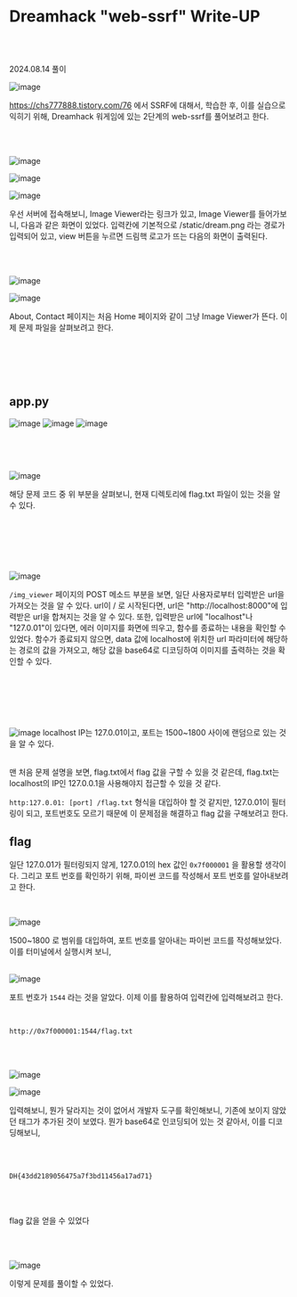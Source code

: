 <!DOCTYPE html>
<html>
<head>
    <link rel="stylesheet" type="text/css" href="style.css">
</head>
<body>
    <h1> Dreamhack "web-ssrf"  Write-UP</h1>
</body>
<br>
<br>
</html>

2024.08.14 풀이

![image](https://github.com/user-attachments/assets/7e3f2456-0ccd-4137-9fcd-af5b301090a3)

https://chs777888.tistory.com/76
에서 SSRF에 대해서, 학습한 후,
이를 실습으로 익히기 위해, Dreamhack 워게임에 있는 2단계의
web-ssrf를 풀어보려고 한다. 

 <br>
 
</br>

![image](https://github.com/user-attachments/assets/68dc896b-2256-4b77-a8ac-5bb90bb41277)

![image](https://github.com/user-attachments/assets/ee70581f-05b1-4c4c-8cd5-7a6bd44497f4)

![image](https://github.com/user-attachments/assets/c8964454-c3a0-44b2-aa5b-2ba9039060bd)


우선 서버에 접속해보니, Image Viewer라는 링크가 있고, Image Viewer를 들어가보니, 다음과 같은 화면이 있었다. 입력칸에 기본적으로 /static/dream.png 라는 경로가 입력되어 있고, view 버튼을 누르면 드림핵 로고가 뜨는 다음의 화면이 출력된다. 

 <br>
 
</br>

![image](https://github.com/user-attachments/assets/e063aabe-02bd-4824-a4c5-24ab0a20ba8b)

![image](https://github.com/user-attachments/assets/1605d4e6-51c5-41a0-878d-84630096f4b0)

About, Contact 페이지는 처음 Home 페이지와 같이 그냥 Image Viewer가 뜬다. 이제 문제 파일을 살펴보려고 한다.

<br>
 
</br>
<br>
 
</br>

## app.py

![image](https://github.com/user-attachments/assets/acd3621f-4f12-4adc-b3db-7e1353142b8b)
![image](https://github.com/user-attachments/assets/df3d0641-e2fb-448e-ba4b-7b7b5b088d55)
![image](https://github.com/user-attachments/assets/56fbc4bf-78f0-43ec-9a41-e45829ff5357)

## 
<br>
 
</br>

![image](https://github.com/user-attachments/assets/94c538f6-f181-4f81-af80-5aa4d346ba5f)

해당 문제 코드 중 위 부분을 살펴보니, 현재 디렉토리에 flag.txt 파일이 있는 것을 알 수 있다.
<br>
 
</br>

## 
<br>
 
</br>

![image](https://github.com/user-attachments/assets/ae360d35-bb29-40a2-b676-c361377f46ef)

``/img_viewer`` 페이지의 POST 메소드 부분을 보면, 일단 사용자로부터 입력받은 url을 가져오는 것을 알 수 있다. url이 / 로 시작된다면, url은 "http://localhost:8000"에 입력받은 url을 합쳐지는 것을 알 수 있다. 또한, 입력받은 url에 "localhost"나 "127.0.01"이 있다면, 에러 이미지를 화면에 띄우고, 함수를 종료하는 내용을 확인할 수 있었다. 함수가 종료되지 않으면, data 값에 localhost에 위치한 url 파라미터에 해당하는 경로의 값을 가져오고, 해당 값을 base64로 디코딩하여 이미지를 출력하는 것을 확인할 수 있다.
<br>
 
</br>

## 
<br>
 
</br>

![image](https://github.com/user-attachments/assets/b7f98d64-dd3a-411f-8f11-50b09291514a)
localhost IP는 127.0.01이고, 포트는 1500~1800 사이에 랜덤으로 있는 것을 알 수 있다.
<br>
 
</br>
맨 처음 문제 설명을 보면, flag.txt에서 flag 값을 구할 수 있을 것 같은데, flag.txt는 localhost의 IP인 127.0.0.1을 사용해야지 접근할 수 있을 것 같다.

``http:127.0.01: [port] /flag.txt`` 형식을 대입하야 할 것 같지만, 127.0.01이 필터링이 되고, 포트번호도 모르기 때문에 이 문제점을 해결하고 flag 값을 구해보려고 한다.

## flag
일단 127.0.01가 필터링되지 않게, 127.0.01의 hex 값인 ``0x7f000001`` 을 활용할 생각이다. 그리고 포트 번호를 확인하기 위해, 파이썬 코드를 작성해서 포트 번호를 알아내보려고 한다. 
<br>
 
</br>

![image](https://github.com/user-attachments/assets/39508b7a-c45c-4389-b95e-3bcbefbc8bb5)

1500~1800 로 범위를 대입하여, 포트 번호를 알아내는 파이썬 코드를 작성해보았다. 
이를 터미널에서 실행시켜 보니,
<br>
</br>

![image](https://github.com/user-attachments/assets/1df5f14c-433d-4ac6-826c-08b14592de65)

포트 번호가 ``1544`` 라는 것을 알았다. 이제 이를 활용하여 입력칸에 입력해보려고 한다. 
<br>
 
</br>

``http://0x7f000001:1544/flag.txt`` 

<br>
 
</br>

![image](https://github.com/user-attachments/assets/b7cb4a3a-c897-4424-9367-081c50ca660a)

![image](https://github.com/user-attachments/assets/c00f5ad7-b67f-409a-92f1-7ffadfa60a95)

입력해보니, 뭔가 달라지는 것이 없어서 개발자 도구를 확인해보니, 기존에 보이지 않았던 태그가 추가된 것이 보였다.
뭔가 base64로 인코딩되어 있는 것 같아서, 이를 디코딩해보니,

<br>
</br>

```
DH{43dd2189056475a7f3bd11456a17ad71}
``` 

<br>
</br>

flag 값을 얻을 수 있었다

<br>

</br>

![image](https://github.com/user-attachments/assets/58be6add-1cf6-4254-8635-bc9f9f2f257e)

이렇게 문제를 풀이할 수 있었다.
